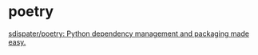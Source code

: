 # poetry
[sdispater/poetry: Python dependency management and packaging made easy.](https://github.com/sdispater/poetry)

